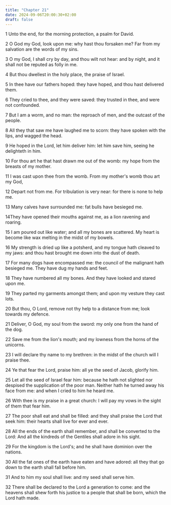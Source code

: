 ```yaml
---
title: "Chapter 21"
date: 2024-09-06T20:00:30+02:00
draft: false
---
```



1 Unto the end, for the morning protection, a psalm for David.

2 O God my God, look upon me: why hast thou forsaken me? Far from my salvation are the words of my sins.

3 O my God, I shall cry by day, and thou wilt not hear: and by night, and it shall not be reputed as folly in me.

4 But thou dwellest in the holy place, the praise of Israel.

5 In thee have our fathers hoped: they have hoped, and thou hast delivered them.

6 They cried to thee, and they were saved: they trusted in thee, and were not confounded.

7 But I am a worm, and no man: the reproach of men, and the outcast of the people.

8 All they that saw me have laughed me to scorn: they have spoken with the lips, and wagged the head.

9 He hoped in the Lord, let him deliver him: let him save him, seeing he delighteth in him.

10 For thou art he that hast drawn me out of the womb: my hope from the breasts of my mother.

11 I was cast upon thee from the womb. From my mother's womb thou art my God,

12 Depart not from me. For tribulation is very near: for there is none to help me.

13 Many calves have surrounded me: fat bulls have besieged me.

14They have opened their mouths against me, as a lion ravening and roaring.

15 I am poured out like water; and all my bones are scattered. My heart is become like wax melting in the midst of my bowels.

16 My strength is dried up like a potsherd, and my tongue hath cleaved to my jaws: and thou hast brought me down into the dust of death.

17 For many dogs have encompassed me: the council of the malignant hath besieged me. They have dug my hands and feet.

18 They have numbered all my bones. And they have looked and stared upon me.

19 They parted my garments amongst them; and upon my vesture they cast lots.

20 But thou, O Lord, remove not thy help to a distance from me; look towards my defence.

21 Deliver, O God, my soul from the sword: my only one from the hand of the dog.

22 Save me from the lion's mouth; and my lowness from the horns of the unicorns.

23 I will declare thy name to my brethren: in the midst of the church will I praise thee.

24 Ye that fear the Lord, praise him: all ye the seed of Jacob, glorify him.

25 Let all the seed of Israel fear him: because he hath not slighted nor despised the supplication of the poor man. Neither hath he turned away his face from me: and when I cried to him he heard me.

26 With thee is my praise in a great church: I will pay my vows in the sight of them that fear him.

27 The poor shall eat and shall be filled: and they shall praise the Lord that seek him: their hearts shall live for ever and ever.

28 All the ends of the earth shall remember, and shall be converted to the Lord: And all the kindreds of the Gentiles shall adore in his sight.

29 For the kingdom is the Lord's; and he shall have dominion over the nations.

30 All the fat ones of the earth have eaten and have adored: all they that go down to the earth shall fall before him.

31 And to him my soul shall live: and my seed shall serve him.

32 There shall be declared to the Lord a generation to come: and the heavens shall shew forth his justice to a people that shall be born, which the Lord hath made.

